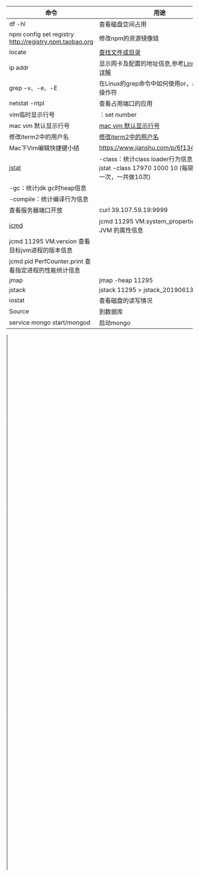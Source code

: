 命令 | 用途
---|---
df -hl | 查看磁盘空间占用
npm config set registry http://registry.npm.taobao.org | 修改npm的资源镜像链 
locate | [查找文件或目录](https://www.cnblogs.com/xqzt/p/5426666.html) 
 ip addr | 显示网卡及配置的地址信息,参考[Linux ip命令详解](https://www.jellythink.com/archives/469) 
 grep -v、-e、-E | 在Linux的grep命令中如何使用or，and，not操作符 
 netstat -ntpl | 查看占用端口的应用 
 vim临时显示行号 | ：set number 
 mac vim 默认显示行号 | [mac vim 默认显示行号](https://blog.csdn.net/i491066272/article/details/78588748) 
 修改iterm2中的用户名 | [修改iterm2中的用户名](https://segmentfault.com/q/1010000011533134) 
Mac下Vim编辑快捷键小结| https://www.jianshu.com/p/6f13474d36ac 
[jstat](https://www.cnblogs.com/alipayhutu/archive/2012/08/20/2647353.html)| -class：统计class loader行为信息，示例：jstat -class 17970 1000 10 (每隔1秒监控一次，一共做10次) 
| -gc：统计jdk gc时heap信息 
| -compile：统计编译行为信息 
查看服务器端口开放| curl 39.107.59.19:9999 
[jcmd](https://www.jianshu.com/p/388e35d8a09b)| jcmd 11295 VM.system_properties 查看 JVM 的属性信息 
| jcmd 11295 VM.version 查看目标jvm进程的版本信息 
| jcmd pid PerfCounter.print 查看指定进程的性能统计信息 
jmap| jmap -heap 11295 
jstack| jstack 11295 > jstack_20190613.log 
iostat| 查看磁盘的读写情况 
Source| 到数据库 
service mongo start/mongod| 启动mongo 
|                        
|                        
|                        
|                        
|                        
|                        
|                        
|                        
|                        
|                        
|                        
|                        
|                        
|                        
|                        
|                        
|                        
|                        
|                        
|                        
|                        
|                        
|                        
|                        
|                        
|                        
|                        
|                        
|                        
|                        
|                        
|                        
|                        
|                        
|                        
|                        
|                        
|                        
|                        
|                        
|                        
|                        
|                        
|                        
|                        
|                        
|                        
|                        
|                        
|                        
|                        
|                        
|                        
|                        
|                        
|                        
|                        
|                        
|                        
|                        
|                        
|                        
|                        
|                        
|                        
|                        
|                        
|                        
|                        
|                        
|                        
|                        
|                        
|                        
|                        
|                        
|                        
|                        
|                        
|                        
|                        
|                        
|                        
|                        
|                        

